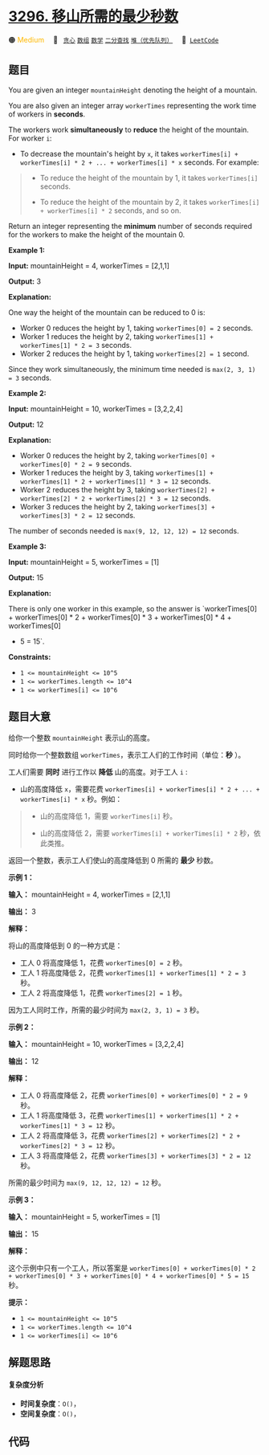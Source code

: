 # [3296. 移山所需的最少秒数](https://leetcode.com/problems/minimum-number-of-seconds-to-make-mountain-height-zero)

🟠 <font color=#ffb800>Medium</font>&emsp; 🔖&ensp; [`贪心`](/outline/tag/greedy.md) [`数组`](/outline/tag/array.md) [`数学`](/outline/tag/math.md) [`二分查找`](/outline/tag/binary-search.md) [`堆（优先队列）`](/outline/tag/heap-priority-queue.md)&emsp; 🔗&ensp;[`LeetCode`](https://leetcode.com/problems/minimum-number-of-seconds-to-make-mountain-height-zero)

## 题目

You are given an integer `mountainHeight` denoting the height of a mountain.

You are also given an integer array `workerTimes` representing the work time
of workers in **seconds**.

The workers work **simultaneously** to **reduce** the height of the mountain.
For worker `i`:

  * To decrease the mountain's height by `x`, it takes `workerTimes[i] + workerTimes[i] * 2 + ... + workerTimes[i] * x` seconds. For example: 
> 
> * To reduce the height of the mountain by 1, it takes `workerTimes[i]` seconds.
> 
> * To reduce the height of the mountain by 2, it takes `workerTimes[i] + workerTimes[i] * 2` seconds, and so on.

Return an integer representing the **minimum** number of seconds required for
the workers to make the height of the mountain 0.



**Example 1:**

**Input:** mountainHeight = 4, workerTimes = [2,1,1]

**Output:** 3

**Explanation:**

One way the height of the mountain can be reduced to 0 is:

  * Worker 0 reduces the height by 1, taking `workerTimes[0] = 2` seconds.
  * Worker 1 reduces the height by 2, taking `workerTimes[1] + workerTimes[1] * 2 = 3` seconds.
  * Worker 2 reduces the height by 1, taking `workerTimes[2] = 1` second.

Since they work simultaneously, the minimum time needed is `max(2, 3, 1) = 3`
seconds.

**Example 2:**

**Input:** mountainHeight = 10, workerTimes = [3,2,2,4]

**Output:** 12

**Explanation:**

  * Worker 0 reduces the height by 2, taking `workerTimes[0] + workerTimes[0] * 2 = 9` seconds.
  * Worker 1 reduces the height by 3, taking `workerTimes[1] + workerTimes[1] * 2 + workerTimes[1] * 3 = 12` seconds.
  * Worker 2 reduces the height by 3, taking `workerTimes[2] + workerTimes[2] * 2 + workerTimes[2] * 3 = 12` seconds.
  * Worker 3 reduces the height by 2, taking `workerTimes[3] + workerTimes[3] * 2 = 12` seconds.

The number of seconds needed is `max(9, 12, 12, 12) = 12` seconds.

**Example 3:**

**Input:** mountainHeight = 5, workerTimes = [1]

**Output:** 15

**Explanation:**

There is only one worker in this example, so the answer is `workerTimes[0] +
workerTimes[0] * 2 + workerTimes[0] * 3 + workerTimes[0] * 4 + workerTimes[0]
* 5 = 15`.



**Constraints:**

  * `1 <= mountainHeight <= 10^5`
  * `1 <= workerTimes.length <= 10^4`
  * `1 <= workerTimes[i] <= 10^6`


## 题目大意

给你一个整数 `mountainHeight` 表示山的高度。

同时给你一个整数数组 `workerTimes`，表示工人们的工作时间（单位：**秒** ）。

工人们需要 **同时** 进行工作以 **降低** 山的高度。对于工人 `i` :

  * 山的高度降低 `x`，需要花费 `workerTimes[i] + workerTimes[i] * 2 + ... + workerTimes[i] * x` 秒。例如： 
> 
> * 山的高度降低 1，需要 `workerTimes[i]` 秒。
> 
> * 山的高度降低 2，需要 `workerTimes[i] + workerTimes[i] * 2` 秒，依此类推。

返回一个整数，表示工人们使山的高度降低到 0 所需的 **最少** 秒数。



**示例 1：**

**输入：** mountainHeight = 4, workerTimes = [2,1,1]

**输出：** 3

**解释：**

将山的高度降低到 0 的一种方式是：

  * 工人 0 将高度降低 1，花费 `workerTimes[0] = 2` 秒。
  * 工人 1 将高度降低 2，花费 `workerTimes[1] + workerTimes[1] * 2 = 3` 秒。
  * 工人 2 将高度降低 1，花费 `workerTimes[2] = 1` 秒。

因为工人同时工作，所需的最少时间为 `max(2, 3, 1) = 3` 秒。

**示例 2：**

**输入：** mountainHeight = 10, workerTimes = [3,2,2,4]

**输出：** 12

**解释：**

  * 工人 0 将高度降低 2，花费 `workerTimes[0] + workerTimes[0] * 2 = 9` 秒。
  * 工人 1 将高度降低 3，花费 `workerTimes[1] + workerTimes[1] * 2 + workerTimes[1] * 3 = 12` 秒。
  * 工人 2 将高度降低 3，花费 `workerTimes[2] + workerTimes[2] * 2 + workerTimes[2] * 3 = 12` 秒。
  * 工人 3 将高度降低 2，花费 `workerTimes[3] + workerTimes[3] * 2 = 12` 秒。

所需的最少时间为 `max(9, 12, 12, 12) = 12` 秒。

**示例 3：**

**输入：** mountainHeight = 5, workerTimes = [1]

**输出：** 15

**解释：**

这个示例中只有一个工人，所以答案是 `workerTimes[0] + workerTimes[0] * 2 + workerTimes[0] * 3 +
workerTimes[0] * 4 + workerTimes[0] * 5 = 15` 秒。



**提示：**

  * `1 <= mountainHeight <= 10^5`
  * `1 <= workerTimes.length <= 10^4`
  * `1 <= workerTimes[i] <= 10^6`


## 解题思路

#### 复杂度分析

- **时间复杂度**：`O()`，
- **空间复杂度**：`O()`，

## 代码

```javascript

```